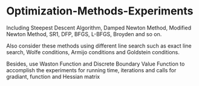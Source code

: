 # Optimization-Methods-Experiments
Including Steepest Descent Algorithm, Damped Newton Method, Modified Newton Method, SR1, DFP, BFGS, L-BFGS, Broyden and so on.

Also consider these methods using different line search such as exact line search, Wolfe conditions, Armijo conditions and Goldstein conditions.

Besides, use Waston Function and Discrete Boundary Value Function to accomplish the experiments for running time, iterations and calls for gradiant, function and Hessian matrix
